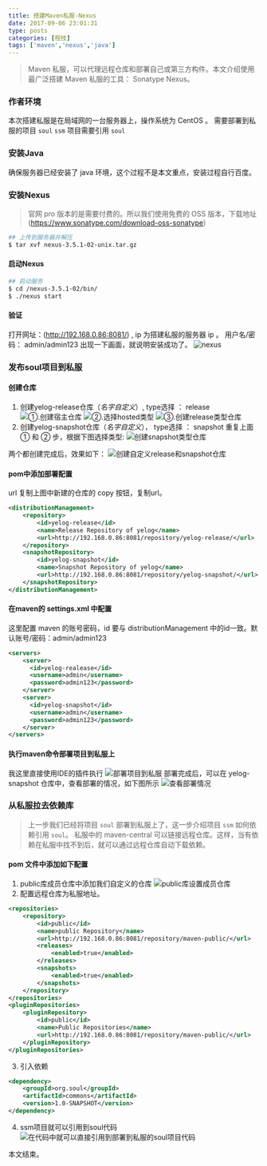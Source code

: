 ```yaml
---
title: 搭建Maven私服-Nexus
date: 2017-09-06 23:01:31
type: posts
categories: [程技]
tags: ['maven','nexus','java']
---
```

> Maven 私服，可以代理远程仓库和部署自己或第三方构件。本文介绍使用最广泛搭建 Maven 私服的工具： Sonatype Nexus。

<!--more-->

### 作者环境
  本次搭建私服是在局域网的一台服务器上，操作系统为 CentOS 。
  需要部署到私服的项目 `soul`
  `ssm` 项目需要引用 `soul`

### 安装Java
  确保服务器已经安装了 java 环境，这个过程不是本文重点，安装过程自行百度。

### 安装Nexus
> 官网 pro 版本的是需要付费的。所以我们使用免费的 OSS 版本，下载地址 (https://www.sonatype.com/download-oss-sonatype)

```bash
## 上传到服务器并解压
$ tar xvf nexus-3.5.1-02-unix.tar.gz
```

#### 启动Nexus
```bash
## 启动服务
$ cd /nexus-3.5.1-02/bin/
$ ./nexus start
```

#### 验证
打开网址：(http://192.168.0.86:8081/) , ip 为搭建私服的服务器 ip 。
用户名/密码： admin/admin123
出现一下画面，就说明安装成功了。
![nexus](http://img.saodiyang.com/FkIlJRDdMC2yJFT9huIk9gBuCe15.png)

### 发布soul项目到私服
#### 创建仓库
1. 创建yelog-release仓库（*名字自定义*）, type选择 ： release
![①.创建宿主仓库](http://img.saodiyang.com/Fk5UboZXVf4aegz63N4TDrITMh4V.png)
![②.选择hosted类型](http://img.saodiyang.com/FjAz8w445FFeVqDDzLLTLitOkZyV.png)
![③.创建release类型仓库](http://img.saodiyang.com/Ft2u5UPqdAFxldkkwAC2uVBtjDhF.png)
2. 创建yelog-snapshot仓库（*名字自定义*）， type选择 ： snapshot
重复上面 ① 和 ② 步，根据下图选择类型:
![创建snapshot类型仓库](http://img.saodiyang.com/FgX10ufvTV_YUK2vjrdRN3InKN1i.png)

两个都创建完成后，效果如下：
![创建自定义release和snapshot仓库](http://img.saodiyang.com/FjcMrajAM3anymLemHA2OoZZUut-.png)

#### pom中添加部署配置
url 复制上图中新建的仓库的 copy 按钮，复制url。
```xml
<distributionManagement>
    <repository>
        <id>yelog-release</id>
        <name>Release Repository of yelog</name>
        <url>http://192.168.0.86:8081/repository/yelog-release/</url>
    </repository>
    <snapshotRepository>
        <id>yelog-snapshot</id>
        <name>Snapshot Repository of yelog</name>
        <url>http://192.168.0.86:8081/repository/yelog-snapshot/</url>
    </snapshotRepository>
</distributionManagement>
```
#### 在maven的 settings.xml 中配置
这里配置 maven 的账号密码，id 要与 distributionManagement 中的id一致。默认账号/密码：admin/admin123
```xml
<servers>
    <server>
      <id>yelog-realease</id>
      <username>admin</username>
      <password>admin123</password>
    </server>
    <server>
      <id>yelog-snapshot</id>
      <username>admin</username>
      <password>admin123</password>
    </server>
</servers>
```

#### 执行maven命令部署项目到私服上
我这里直接使用IDE的插件执行
![部署项目到私服](http://img.saodiyang.com/Frs7jSIClJvF31AnyAAz5JXL-IAP.png)
部署完成后，可以在 yelog-snapshot 仓库中，查看部署的情况，如下图所示
![查看部署情况](http://img.saodiyang.com/Fi1YtOKOAK7KMigjAc4S7ZfwLLjl.png)

### 从私服拉去依赖库
> 上一步我们已经将项目 `soul` 部署到私服上了，这一步介绍项目 `ssm` 如何依赖引用 `soul`。
私服中的 maven-central 可以链接远程仓库。这样，当有依赖在私服中找不到后，就可以通过远程仓库自动下载依赖。

#### pom 文件中添加如下配置
1. public库成员仓库中添加我们自定义的仓库
![public库设置成员仓库](http://img.saodiyang.com/FlmsId2u1z_vQ__zlfzoAIytujm3.png)
2. 配置远程仓库为私服地址。
```xml
<repositories>
    <repository>
        <id>public</id>
        <name>public Repository</name>
        <url>http://192.168.0.86:8081/repository/maven-public/</url>
        <releases>
            <enabled>true</enabled>
        </releases>
        <snapshots>
            <enabled>true</enabled>
        </snapshots>
    </repository>
</repositories>
<pluginRepositories>
    <pluginRepository>
        <id>public</id>
        <name>Public Repositories</name>
        <url>http://192.168.0.86:8081/repository/maven-public/</url>
    </pluginRepository>
</pluginRepositories>
```
3. 引入依赖
```xml
<dependency>
    <groupId>org.soul</groupId>
    <artifactId>commons</artifactId>
    <version>1.0-SNAPSHOT</version>
</dependency>
```
4. ssm项目就可以引用到soul代码
![在代码中就可以直接引用到部署到私服的soul项目代码](http://img.saodiyang.com/FvVCRBtMwy5ckbase3E3wM9JUXp6.png)

本文结束。
